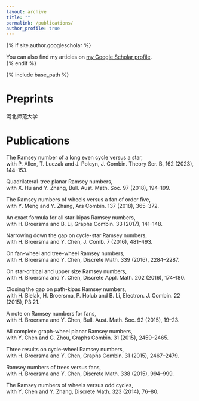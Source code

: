 ```yaml
---
layout: archive
title: ""
permalink: /publications/
author_profile: true
---
```


<!-- {% for post in site.publications reversed %}
  {% include archive-single.html %}
{% endfor %}-->





    
{% if site.author.googlescholar %}
  <div class="wordwrap">You can also find my articles on <a href="{{site.author.googlescholar}}">my Google Scholar profile</a>.</div>
{% endif %}

{% include base_path %}

Preprints
======
河北师范大学


Publications
======
The Ramsey number of a long even cycle versus a star, <br>with P. Allen, T. Luczak and J. Polcyn, J. Combin. Theory Ser. B, 162 (2023), 144–153.

Quadrilateral-tree planar Ramsey numbers, <br>with X. Hu and Y. Zhang, Bull. Aust. Math. Soc. 97 (2018), 194–199.

The Ramsey numbers of wheels versus a fan of order five, <br>with Y. Meng and Y. Zhang, Ars Combin. 137 (2018), 365–372.

An exact formula for all star-kipas Ramsey numbers, <br>with H. Broersma and B. Li, Graphs Combin. 33 (2017), 141–148.

Narrowing down the gap on cycle-star Ramsey numbers, <br>with H. Broersma and Y. Chen, J. Comb. 7 (2016), 481–493.

On fan-wheel and tree-wheel Ramsey numbers, <br>with H. Broersma and Y. Chen, Discrete Math. 339 (2016), 2284–2287.

On star-critical and upper size Ramsey numbers, <br>with H. Broersma and Y. Chen, Discrete Appl. Math. 202 (2016), 174–180.

Closing the gap on path-kipas Ramsey numbers, <br>with H. Bielak, H. Broersma, P. Holub and B. Li, Electron. J. Combin. 22 (2015), P3.21.

A note on Ramsey numbers for fans, <br>with H. Broersma and Y. Chen, Bull. Aust. Math. Soc. 92 (2015), 19–23.

All complete graph-wheel planar Ramsey numbers, <br>with Y. Chen and G. Zhou, Graphs Combin. 31 (2015), 2459–2465.

Three results on cycle-wheel Ramsey numbers, <br>with H. Broersma and Y. Chen, Graphs Combin. 31 (2015), 2467–2479.

Ramsey numbers of trees versus fans, <br>with H. Broersma and Y. Chen, Discrete Math. 338 (2015), 994–999.

The Ramsey numbers of wheels versus odd cycles, <br>with Y. Chen and Y. Zhang, Discrete Math. 323 (2014), 76–80.
